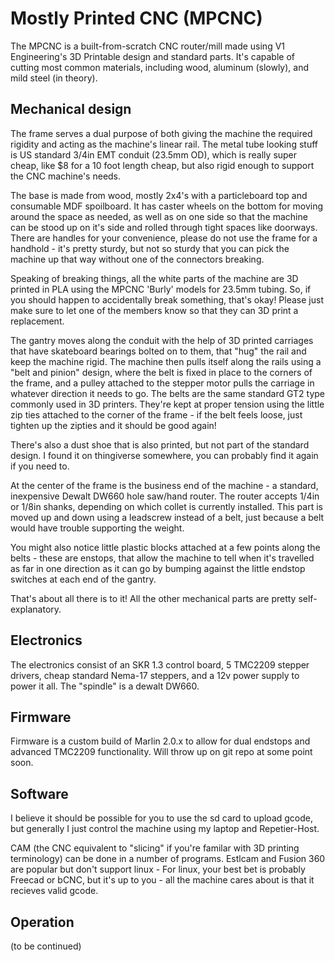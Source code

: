 <!-- TITLE: Mpcnc -->
<!-- SUBTITLE: A quick summary of Mpcnc -->

# Mostly Printed CNC (MPCNC)

The MPCNC is a built-from-scratch CNC router/mill made using V1 Engineering's 3D Printable design and standard parts. It's capable of cutting most common materials, including wood, aluminum (slowly),
and mild steel (in theory). 

## Mechanical design

The frame serves a dual purpose of both giving the machine the required rigidity and acting as the machine's linear rail. The metal tube looking stuff is US standard 3/4in EMT conduit (23.5mm OD),
which is really super cheap, like $8 for a 10 foot length cheap, but also rigid enough to support the CNC machine's needs.

The base is made from wood, mostly 2x4's with a particleboard top and consumable MDF spoilboard. It has caster wheels on the bottom for moving around the space as needed, as well as on one side so that
the machine can be stood up on it's side and rolled through tight spaces like doorways. There are handles for your convenience, please do not use the frame for a handhold - it's pretty sturdy, but not
so sturdy that you can pick the machine up that way without one of the connectors breaking.

Speaking of breaking things, all the white parts of the machine are 3D printed in PLA using the MPCNC 'Burly' models for 23.5mm tubing. So, if you should happen to accidentally break something, that's
okay! Please just make sure to let one of the members know so that they can 3D print a replacement.

The gantry moves along the conduit with the help of 3D printed carriages that have skateboard bearings bolted on to them, that "hug" the rail and keep the machine rigid. The machine then pulls
itself along the rails using a "belt and pinion" design, where the belt is fixed in place to the corners of the frame, and a pulley attached to the stepper motor pulls the carriage in whatever direction
it needs to go. The belts are the same standard GT2 type commonly used in 3D printers. They're kept at proper tension using the little zip ties attached to the corner of the frame - if the belt feels
loose, just tighten up the zipties and it should be good again!

There's also a dust shoe that is also printed, but not part of the standard design. I found it on thingiverse somewhere, you can probably find it again if you need to.

At the center of the frame is the business end of the machine - a standard, inexpensive Dewalt DW660 hole saw/hand router. The router accepts 1/4in or 1/8in shanks, depending on which collet is currently
installed. This part is moved up and down using a leadscrew instead of a belt, just because a belt would have trouble supporting the weight.

You might also notice little plastic blocks attached at a few points along the belts - these are enstops, that allow the machine to tell when it's travelled as far in one direction as it can go by bumping
against the little endstop switches at each end of the gantry.

That's about all there is to it! All the other mechanical parts are pretty self-explanatory.

## Electronics
The electronics consist of an SKR 1.3 control board, 5 TMC2209 stepper drivers, cheap standard Nema-17 steppers, and a 12v power supply to power it all. The "spindle" is a dewalt DW660.

## Firmware
Firmware is a custom build of Marlin 2.0.x to allow for dual endstops and advanced TMC2209 functionality. Will throw up on git repo at some point soon.

## Software
I believe it should be possible for you to use the sd card to upload gcode, but generally I just control the machine using my laptop and Repetier-Host.

CAM (the CNC equivalent to "slicing" if you're familar with 3D printing terminology) can be done in a number of programs. Estlcam and Fusion 360 are popular but don't support linux - For linux, your best bet is probably Freecad or bCNC, but it's up to you - all the machine cares about is that it recieves valid gcode.

## Operation

(to be continued)